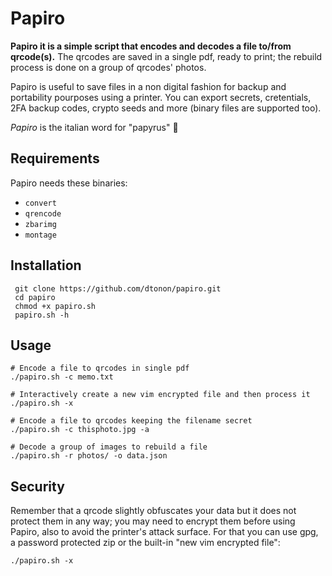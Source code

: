 # Papiro

**Papiro it is a simple script that encodes and decodes a file to/from qrcode(s).**
The qrcodes are saved in a single pdf, ready to print; the rebuild process is done on a group of qrcodes' photos.

Papiro is useful to save files in a non digital fashion for backup and portability pourposes using a printer.
You can export secrets, cretentials, 2FA backup codes, crypto seeds and more (binary files are supported too).

_Papiro_ is the italian word for "papyrus" :page_with_curl:

## Requirements

Papiro needs these binaries:

- `convert`
- `qrencode`
- `zbarimg`
- `montage`

## Installation

```
 git clone https://github.com/dtonon/papiro.git
 cd papiro
 chmod +x papiro.sh
 papiro.sh -h
 ```

 ## Usage
```
# Encode a file to qrcodes in single pdf
./papiro.sh -c memo.txt

# Interactively create a new vim encrypted file and then process it
./papiro.sh -x

# Encode a file to qrcodes keeping the filename secret
./papiro.sh -c thisphoto.jpg -a

# Decode a group of images to rebuild a file
./papiro.sh -r photos/ -o data.json
```

## Security

Remember that a qrcode slightly obfuscates your data but it does not protect them in any way; you may need to encrypt them before using Papiro, also to avoid the printer's attack surface. For that you can use gpg, a password protected zip or the built-in "new vim encrypted file":

```
./papiro.sh -x
```